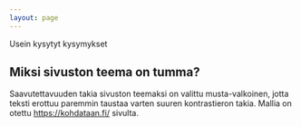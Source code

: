 ```yaml
---
layout: page
---
```


Usein kysytyt kysymykset

## Miksi sivuston teema on tumma?

Saavutettavuuden takia sivuston teemaksi on valittu musta-valkoinen, jotta teksti erottuu paremmin taustaa varten suuren kontrastieron takia. Mallia on otettu https://kohdataan.fi/ sivulta.